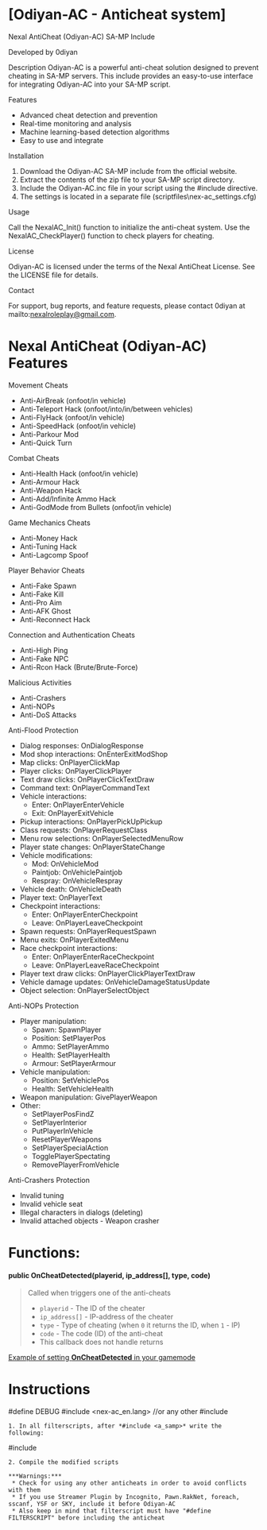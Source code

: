 # [Odiyan-AC - Anticheat system]

Nexal AntiCheat (Odiyan-AC) SA-MP Include

Developed by 0diyan

Description
Odiyan-AC is a powerful anti-cheat solution designed to prevent cheating in SA-MP servers. This include provides an easy-to-use interface for integrating Odiyan-AC into your SA-MP script.

Features

- Advanced cheat detection and prevention
- Real-time monitoring and analysis
- Machine learning-based detection algorithms
- Easy to use and integrate

Installation

1. Download the Odiyan-AC SA-MP include from the official website.
2. Extract the contents of the zip file to your SA-MP script directory.
3. Include the Odiyan-AC.inc file in your script using the #include directive.
4. The settings is located in a separate file (scriptfiles\nex-ac_settings.cfg)

Usage

Call the NexalAC_Init() function to initialize the anti-cheat system.
Use the NexalAC_CheckPlayer() function to check players for cheating.

License

Odiyan-AC is licensed under the terms of the Nexal AntiCheat License. See the LICENSE file for details.

Contact

For support, bug reports, and feature requests, please contact 0diyan at mailto:nexalroleplay@gmail.com.


# Nexal AntiCheat (Odiyan-AC) Features

Movement Cheats

- Anti-AirBreak (onfoot/in vehicle)
- Anti-Teleport Hack (onfoot/into/in/between vehicles)
- Anti-FlyHack (onfoot/in vehicle)
- Anti-SpeedHack (onfoot/in vehicle)
- Anti-Parkour Mod
- Anti-Quick Turn

Combat Cheats

- Anti-Health Hack (onfoot/in vehicle)
- Anti-Armour Hack
- Anti-Weapon Hack
- Anti-Add/Infinite Ammo Hack
- Anti-GodMode from Bullets (onfoot/in vehicle)

Game Mechanics Cheats

- Anti-Money Hack
- Anti-Tuning Hack
- Anti-Lagcomp Spoof

Player Behavior Cheats

- Anti-Fake Spawn
- Anti-Fake Kill
- Anti-Pro Aim
- Anti-AFK Ghost
- Anti-Reconnect Hack

Connection and Authentication Cheats

- Anti-High Ping
- Anti-Fake NPC
- Anti-Rcon Hack (Brute/Brute-Force)

Malicious Activities

- Anti-Crashers
- Anti-NOPs
- Anti-DoS Attacks


Anti-Flood Protection

- Dialog responses: OnDialogResponse
- Mod shop interactions: OnEnterExitModShop
- Map clicks: OnPlayerClickMap
- Player clicks: OnPlayerClickPlayer
- Text draw clicks: OnPlayerClickTextDraw
- Command text: OnPlayerCommandText
- Vehicle interactions:
    - Enter: OnPlayerEnterVehicle
    - Exit: OnPlayerExitVehicle
- Pickup interactions: OnPlayerPickUpPickup
- Class requests: OnPlayerRequestClass
- Menu row selections: OnPlayerSelectedMenuRow
- Player state changes: OnPlayerStateChange
- Vehicle modifications:
    - Mod: OnVehicleMod
    - Paintjob: OnVehiclePaintjob
    - Respray: OnVehicleRespray
- Vehicle death: OnVehicleDeath
- Player text: OnPlayerText
- Checkpoint interactions:
    - Enter: OnPlayerEnterCheckpoint
    - Leave: OnPlayerLeaveCheckpoint
- Spawn requests: OnPlayerRequestSpawn
- Menu exits: OnPlayerExitedMenu
- Race checkpoint interactions:
    - Enter: OnPlayerEnterRaceCheckpoint
    - Leave: OnPlayerLeaveRaceCheckpoint
- Player text draw clicks: OnPlayerClickPlayerTextDraw
- Vehicle damage updates: OnVehicleDamageStatusUpdate
- Object selection: OnPlayerSelectObject

Anti-NOPs Protection

- Player manipulation:
    - Spawn: SpawnPlayer
    - Position: SetPlayerPos
    - Ammo: SetPlayerAmmo
    - Health: SetPlayerHealth
    - Armour: SetPlayerArmour
- Vehicle manipulation:
    - Position: SetVehiclePos
    - Health: SetVehicleHealth
- Weapon manipulation: GivePlayerWeapon
- Other:
    - SetPlayerPosFindZ
    - SetPlayerInterior
    - PutPlayerInVehicle
    - ResetPlayerWeapons
    - SetPlayerSpecialAction
    - TogglePlayerSpectating
    - RemovePlayerFromVehicle

Anti-Crashers Protection

- Invalid tuning
- Invalid vehicle seat
- Illegal characters in dialogs (deleting)
- Invalid attached objects
- Weapon crasher
# Functions:
#### public OnCheatDetected(playerid, ip_address[], type, code)
> Called when triggers one of the anti-cheats
> * `playerid` - The ID of the cheater
> * `ip_address[]` - IP-address of the cheater
> * `type` - Type of cheating (when `0` it returns the ID, when `1` - IP)
> * `code` - The code (ID) of the anti-cheat
> * This callback does not handle returns


[Example of setting **OnCheatDetected** in your gamemode](CHANGELOG.md)


# Instructions
#define DEBUG
#include <nex-ac_en.lang> //or any other
#include <nex-ac>
```
1. In all filterscripts, after *#include <a_samp>* write the following:
```
#include <nex-ac>
```
2. Compile the modified scripts

***Warnings:***
 * Check for using any other anticheats in order to avoid conflicts with them
 * If you use Streamer Plugin by Incognito, Pawn.RakNet, foreach, sscanf, YSF or SKY, include it before Odiyan-AC
 * Also keep in mind that filterscript must have "#define FILTERSCRIPT" before including the anticheat
 

